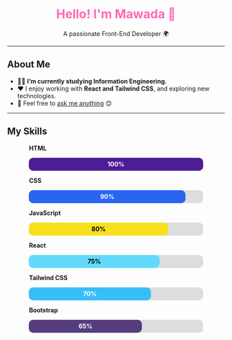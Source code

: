<h1 align="center" style="color: #FF69B4;">Hello! I'm Mawada 👋</h1>


<p align="center">
A passionate Front-End Developer 🌍
</p>

---

## About Me
- 👩‍💻 **I’m currently studying Information Engineering.**  
- ❤️ I enjoy working with **React and Tailwind CSS**, and exploring new technologies.  
- 💬 Feel free to [ask me anything](#) 😊  

---



## My Skills

<div style="width: 80%; margin: auto;">
  <!-- HTML -->
  <p><strong>HTML</strong></p>
  <div style="background-color: #ddd; width: 100%; height: 30px; border-radius: 10px; margin-bottom: 10px;">
    <div style="background-color: #4c1d95; width: 100%; height: 100%; border-radius: 10px; text-align: center; line-height: 30px; color: white; font-weight: bold;">100%</div>
  </div>

  <!-- CSS -->
  <p><strong>CSS</strong></p>
  <div style="background-color: #ddd; width: 100%; height: 30px; border-radius: 10px; margin-bottom: 10px;">
    <div style="background-color: #2965f1; width: 90%; height: 100%; border-radius: 10px; text-align: center; line-height: 30px; color: white; font-weight: bold;">90%</div>
  </div>

  <!-- JavaScript -->
  <p><strong>JavaScript</strong></p>
  <div style="background-color: #ddd; width: 100%; height: 30px; border-radius: 10px; margin-bottom: 10px;">
    <div style="background-color: #f7df1e; width: 80%; height: 100%; border-radius: 10px; text-align: center; line-height: 30px; color: black; font-weight: bold;">80%</div>
  </div>

  <!-- React -->
  <p><strong>React</strong></p>
  <div style="background-color: #ddd; width: 100%; height: 30px; border-radius: 10px; margin-bottom: 10px;">
    <div style="background-color: #61dafb; width: 75%; height: 100%; border-radius: 10px; text-align: center; line-height: 30px; color: black; font-weight: bold;">75%</div>
  </div>

  <!-- Tailwind CSS -->
  <p><strong>Tailwind CSS</strong></p>
  <div style="background-color: #ddd; width: 100%; height: 30px; border-radius: 10px; margin-bottom: 10px;">
    <div style="background-color: #38bdf8; width: 70%; height: 100%; border-radius: 10px; text-align: center; line-height: 30px; color: white; font-weight: bold;">70%</div>
  </div>

  <!-- Bootstrap -->
  <p><strong>Bootstrap</strong></p>
  <div style="background-color: #ddd; width: 100%; height: 30px; border-radius: 10px; margin-bottom: 10px;">
    <div style="background-color: #563d7c; width: 65%; height: 100%; border-radius: 10px; text-align: center; line-height: 30px; color: white; font-weight: bold;">65%</div>
  </div>


</div>
